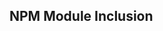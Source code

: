 <script setup>
import README from '../../../packages/parsers/src/devices/PEU_NETRIS3/README.md'
import JSDOC from '../../../packages/parsers/src/devices/PEU_NETRIS3/JSDOC.md'
</script>

<README />

<JSDOC />

## NPM Module Inclusion

<!--@include: ../../../packages/library/README.md#devices-table{2,3}-->
<!--@include: ../../../packages/library/README.md#devices-table{10,10}-->

